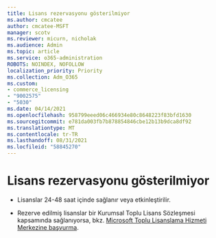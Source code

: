 ```yaml
---
title: Lisans rezervasyonu gösterilmiyor
ms.author: cmcatee
author: cmcatee-MSFT
manager: scotv
ms.reviewer: micurn, nicholak
ms.audience: Admin
ms.topic: article
ms.service: o365-administration
ROBOTS: NOINDEX, NOFOLLOW
localization_priority: Priority
ms.collection: Adm_O365
ms.custom:
- commerce_licensing
- "9002575"
- "5030"
ms.date: 04/14/2021
ms.openlocfilehash: 958799eeed06c466934e80c8648223f83bfd1630
ms.sourcegitcommit: e781da003fb7b878854846cbe12b13b9dca8df92
ms.translationtype: MT
ms.contentlocale: tr-TR
ms.lasthandoff: 08/31/2021
ms.locfileid: "58845270"
---
```

# <a name="license-reservation-does-not-show"></a>Lisans rezervasyonu gösterilmiyor

- Lisanslar 24-48 saat içinde sağlanır veya etkinleştirilir.

- Rezerve edilmiş lisanslar bir Kurumsal Toplu Lisans Sözleşmesi kapsamında sağlanıyorsa, bkz. [Microsoft Toplu Lisanslama Hizmeti Merkezine başvurma](https://support.microsoft.com/help/4471406/how-to-contact-the-microsoft-volume-licensing-service-center).
